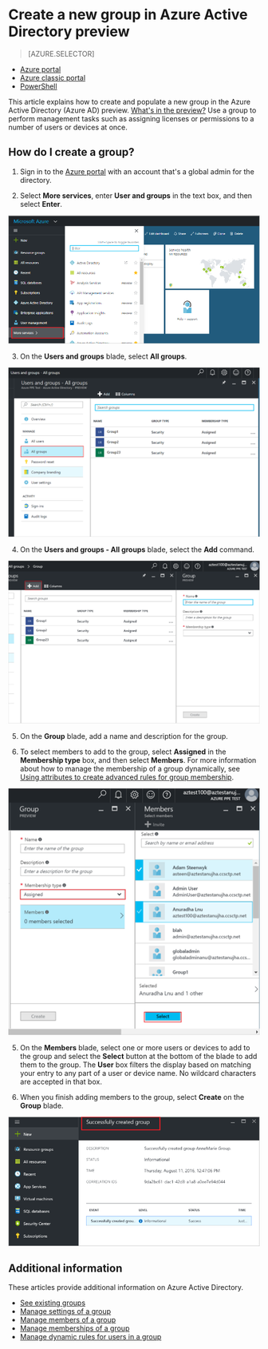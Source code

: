 <properties
	pageTitle="Create a new group in Azure Active Directory preview | Microsoft Azure"
	description="How to create a group in Azure Active Directory and add users (members) to the group"
	services="active-directory"
	documentationCenter=""
	authors="curtand"
	manager="femila"
	editor=""/>

<tags
	ms.service="active-directory"
	ms.workload="identity"
	ms.tgt_pltfrm="na"
	ms.devlang="na"
	ms.topic="article"
	ms.date="10/17/2016"
	ms.author="curtand"/>


# Create a new group in Azure Active Directory preview

> [AZURE.SELECTOR]
- [Azure portal](active-directory-groups-create-azure-portal.md)
- [Azure classic portal](active-directory-accessmanagement-manage-groups.md)
- [PowerShell](active-directory-accessmanagement-groups-settings-v2-cmdlets.md)

This article explains how to create and populate a new group in the Azure Active Directory (Azure AD) preview. [What's in the preview?](active-directory-preview-explainer.md) Use a group to perform management tasks such as assigning licenses or permissions to a number of users or devices at once.

## How do I create a group?

1. Sign in to the [Azure portal](https://portal.azure.com) with an account that's a global admin for the directory.

2. Select **More services**, enter **User and groups** in the text box, and then select **Enter**.

  ![Opening user management](./media/active-directory-groups-create-azure-portal/search-user-management.png)

3. On the **Users and groups** blade, select **All groups**.

  ![Opening the groups blade](./media/active-directory-groups-create-azure-portal/view-groups-blade.png)

4. On the **Users and groups - All groups** blade, select the **Add** command.

  ![Selecting the Add command](./media/active-directory-groups-create-azure-portal/add-group-command.png)

5. On the **Group** blade, add a name and description for the group.

6. To select members to add to the group, select **Assigned** in the **Membership type** box, and then select **Members**. For more information about how to manage the membership of a group dynamically, see [Using attributes to create advanced rules for group membership](active-directory-groups-dynamic-membership-azure-portal.md).

  ![Selecting members to add](./media/active-directory-groups-create-azure-portal/select-members.png)

5. On the **Members** blade, select one or more users or devices to add to the group and select the **Select** button at the bottom of the blade to add them to the group. The **User** box filters the display based on matching your entry to any part of a user or device name. No wildcard characters are accepted in that box.

6. When you finish adding members to the group, select **Create** on the **Group** blade.    

  ![Create group confirmation](./media/active-directory-groups-create-azure-portal/create-group-confirmation.png)




## Additional information

These articles provide additional information on Azure Active Directory.

* [See existing groups](active-directory-groups-view-azure-portal.md)
* [Manage settings of a group](active-directory-groups-settings-azure-portal.md)
* [Manage members of a group](active-directory-groups-members-azure-portal.md)
* [Manage memberships of a group](active-directory-groups-membership-azure-portal.md)
* [Manage dynamic rules for users in a group](active-directory-groups-dynamic-membership-azure-portal.md)
